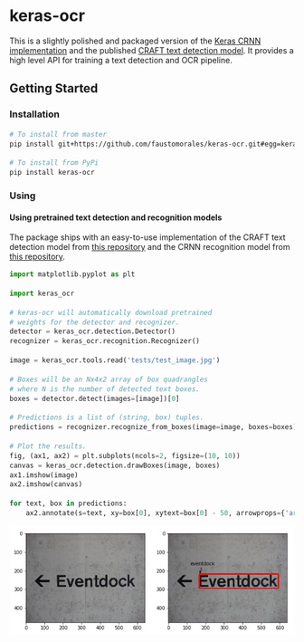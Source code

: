 # keras-ocr
This is a slightly polished and packaged version of the [Keras CRNN implementation](https://github.com/kurapan/CRNN) and the published [CRAFT text detection model](https://github.com/clovaai/CRAFT-pytorch). It provides a high level API for training a text detection and OCR pipeline.

## Getting Started

### Installation
```bash
# To install from master
pip install git+https://github.com/faustomorales/keras-ocr.git#egg=keras-ocr

# To install from PyPi
pip install keras-ocr
```

### Using

#### Using pretrained text detection and recognition models
The package ships with an easy-to-use implementation of the CRAFT text detection model from [this repository](https://github.com/clovaai/CRAFT-pytorch) and the CRNN recognition model from [this repository](https://github.com/kurapan/CRNN).

```python
import matplotlib.pyplot as plt

import keras_ocr

# keras-ocr will automatically download pretrained
# weights for the detector and recognizer.
detector = keras_ocr.detection.Detector()
recognizer = keras_ocr.recognition.Recognizer()

image = keras_ocr.tools.read('tests/test_image.jpg')

# Boxes will be an Nx4x2 array of box quadrangles
# where N is the number of detected text boxes.
boxes = detector.detect(images=[image])[0]

# Predictions is a list of (string, box) tuples.
predictions = recognizer.recognize_from_boxes(image=image, boxes=boxes)

# Plot the results.
fig, (ax1, ax2) = plt.subplots(ncols=2, figsize=(10, 10))
canvas = keras_ocr.detection.drawBoxes(image, boxes)
ax1.imshow(image)
ax2.imshow(canvas)

for text, box in predictions:
    ax2.annotate(s=text, xy=box[0], xytext=box[0] - 50, arrowprops={'arrowstyle': '->'})
```

![example of labeled image](tests/test_image_labeled.jpg)